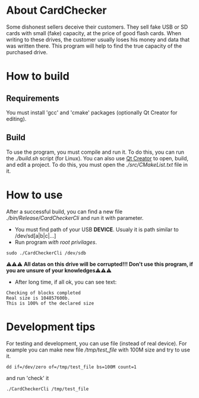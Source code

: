 # About CardChecker
Some dishonest sellers deceive their customers. They sell fake USB or SD cards with small (fake) capacity,
at the price of good flash cards. When writing to these drives, the customer usually loses his money and
data that was written there. This program will help to find the true capacity of the purchased drive.

# How to build

## Requirements
You must install 'gcc' and 'cmake' packages (optionally Qt Creator for editing).

## Build
To use the program, you must compile and run it. To do this, you can run the *./build.sh* script (for Linux).
You can also use [Qt Creator](https://www.qt.io/product/development-tools) to open, build, and edit a project.
To do this, you must open the *./src/CMakeList.txt* file in it.

# How to use
After a successful build, you can find a new file *./bin/Release/CardCheckerCli* and run it with parameter. 
+ You must find path of your USB **DEVICE**. Usualy it is path similar to /dev/sd[a|b|c|...]
+ Run program *with root privilages*.
```
sudo ./CardCheckerCli /dev/sdb
```

:warning::warning::warning: **All datas on this drive will be corrupted!!! Don't use this program, if you are unsure of your knowledges**:warning::warning::warning:
+ After long time, if all ok, you can see text:
```
Checking of blocks completed
Real size is 104857600b.
This is 100% of the declared size
```

# Development tips
For testing and development, you can use file (instead of real device). 
For example you can make new file */tmp/test_file* with 100M size and try to use it.
```
dd if=/dev/zero of=/tmp/test_file bs=100M count=1
```
and run 'check' it
```
./CardCheckerCli /tmp/test_file
```
